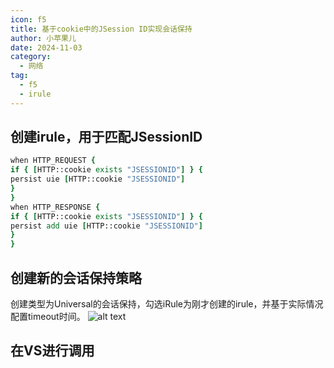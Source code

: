```yaml
---
icon: f5
title: 基于cookie中的JSession ID实现会话保持
author: 小苹果儿
date: 2024-11-03
category:
  - 网络
tag:
  - f5
  - irule
---
```


## 创建irule，用于匹配JSessionID

```tcl
when HTTP_REQUEST {
if { [HTTP::cookie exists "JSESSIONID"] } {
persist uie [HTTP::cookie "JSESSIONID"]
}
}
when HTTP_RESPONSE {
if { [HTTP::cookie exists "JSESSIONID"] } {
persist add uie [HTTP::cookie "JSESSIONID"]
}
}
```

## 创建新的会话保持策略

创建类型为Universal的会话保持，勾选iRule为刚才创建的irule，并基于实际情况配置timeout时间。
![alt text](https://img.jinguo.link/d/image-20241103132900101.png)

## 在VS进行调用
